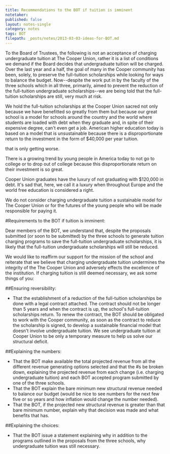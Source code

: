 ```yaml
---
title: Recommendations to the BOT if tuition is imminent
notetaker: 
published: false
layout: notes-single
category: notes
tags: BOT
filepath: _posts/notes/2013-03-03-ideas-for-BOT.md
---
```



To the Board of Trustees, the following is not an acceptance of charging undergraduate tuition at The Cooper Union, rather it is a list of conditions we demand if the Board decides that undergraduate tuition will be charged. Over the last year and a half, the goal of many in the Cooper community has been, solely, to preserve the full-tuition scholarships while looking for ways to balance the budget. Now--despite the work put in by the faculty of the three schools which in all three, primarily, aimed to prevent the reduction of the full-tuition undergraduate scholarships--we are being told that the full-tuition scholarships are still, very much at risk.

We hold the full-tuition scholarships at the Cooper Union sacred not only because we have benefitted so greatly from them but because our great school is a model for schools around the country and the world where students are loaded with debt when they graduate and, in spite of their expensive degree, can't even get a job. American higher education today is based on a model that is unsustainable because there is a disproportionate return to the investment in the form of $40,000 per year tuition.

that is only getting worse.

There is a growing trend by young people in America today to not go to college or to drop out of college because this disproportionate return on their investment is so great.

Cooper Union graduates have the luxury of not graduating with $120,000 in debt. It's sad that, here, we call it a luxury when throughout Europe and the world free education is considered a right.


We do not consider charging undergraduate tuition a sustainable model for The Cooper Union or for the futures of the young people who will be made responsible for paying it.

#Requirements to the BOT if tuition is imminent:

Dear members of the BOT,
we understand that, despite the proposals submitted (or soon to be submitted) by the three schools to generate tuition charging programs to save the full-tuition undergraduate scholarships, it is likely that the full-tuition undergraduate scholarships will still be reduced. 

We would like to reaffirm our support for the mission of the school and reiterate that we believe that charging undergraduate tuition undermines the integrity of the The Cooper Union and adversely effects the excellence of the institution. If charging tuition is still deemed necessary, we ask some things of you:

##Ensuring reversibility:
- That the establishment of a reduction of the full-tuition scholarships be done with a legal contract attached. The contract should not be longer than 5 years and when the contract is up, the school's full-tuition scholarships return. To renew the contract, the BOT should be obligated to work with the Cooper community, as soon as the contract to reduce the scholarship is signed, to develop a sustainable financial model that doesn't involve undergraduate tuition. We see undergraduate tuition at Cooper Union to be only a temporary measure to help us solve our structural deficit. 

##Explaining the numbers:
- That the BOT make available the total projected revenue from all the different revenue generating options selected and that the #s be broken down, explaining the projected revenue from each change (i.e. charging undergraduate tuition) and each BOT accepted program submitted by one of the three schools. 
- That the BOT explain the bare minimum new structural revenue needed to balance our budget (would be nice to see numbers for the next few five or so years and how inflation would change the number needed). 
- That the BOT, if the projected new structural revenue is greater than that bare minimum number, explain why that decision was made and what benefits that has.

##Explaining the choices:
- That the BOT issue a statement explaining why in addition to the programs outlined in the proposals from the three schools, why undergraduate tuition was still necessary.